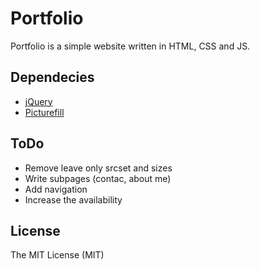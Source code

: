 # Portfolio
Portfolio is a simple website written in HTML, CSS and JS.

## Dependecies
- [jQuery](http://jquery.com/)
- [Picturefill](https://scottjehl.github.io/picturefill/)

## ToDo
- Remove <picture> leave only srcset and sizes
- Write subpages (contac, about me)
- Add navigation
- Increase the availability

## License
The MIT License (MIT)